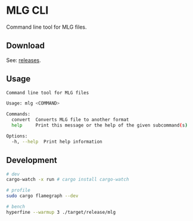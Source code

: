 # MLG CLI

Command line tool for MLG files.

## Download

See: [releases](https://github.com/hyper-tuner/mlg-cli/releases).

## Usage

```bash
Command line tool for MLG files

Usage: mlg <COMMAND>

Commands:
  convert  Converts MLG file to another format
  help     Print this message or the help of the given subcommand(s)

Options:
  -h, --help  Print help information
```

## Development

```bash
# dev
cargo-watch -x run # cargo install cargo-watch

# profile
sudo cargo flamegraph --dev

# bench
hyperfine --warmup 3 ./target/release/mlg
```
